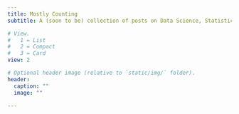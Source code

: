 ```yaml
---
title: Mostly Counting
subtitle: A (soon to be) collection of posts on Data Science, Statistics, R, and Python

# View.
#   1 = List
#   2 = Compact
#   3 = Card
view: 2

# Optional header image (relative to `static/img/` folder).
header:
  caption: ""
  image: ""
 
---
```



